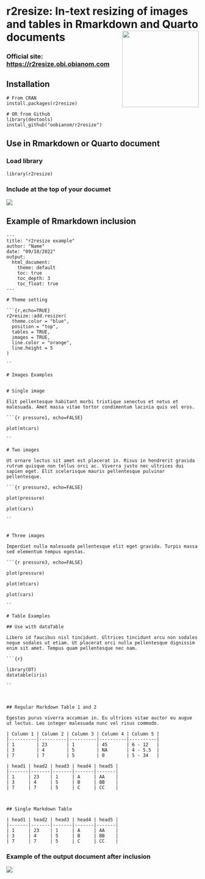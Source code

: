 # r2resize: In-text resizing of images and tables in Rmarkdown and Quarto documents <img src="https://r2resize.obi.obianom.com/r2resize_logo.png" width="200" align="right"/>

### Official site: https://r2resize.obi.obianom.com

## Installation 

```{r}
# From CRAN
install.packages(r2resize)

# OR from Github
library(devtools)
install_github("oobianom/r2resize")
```
## Use in Rmarkdown or Quarto document

### Load library

```{r}
library(r2resize)
```
### Include at the top of your documet

![](https://obianom.com/r2resize_card.png)

## Example of Rmarkdown inclusion

```
---
title: "r2resize example"
author: "Name"
date: "09/10/2022"
output:
  html_document:
    theme: default
    toc: true
    toc_depth: 3
    toc_float: true
---

# Theme setting

```{r,echo=TRUE}
r2resize::add.resizer(
  theme.color = "blue",
  position = "top",
  tables = TRUE,
  images = TRUE,
  line.color = "orange",
  line.height = 5
)

``

# Images Examples


# Single image

Elit pellentesque habitant morbi tristique senectus et netus et malesuada. Amet massa vitae tortor condimentum lacinia quis vel eros. 

```{r pressure1, echo=FALSE}

plot(mtcars)

``

# Two images

Ut ornare lectus sit amet est placerat in. Risus in hendrerit gravida rutrum quisque non tellus orci ac. Viverra justo nec ultrices dui sapien eget. Elit scelerisque mauris pellentesque pulvinar pellentesque. 

```{r pressure2, echo=FALSE}

plot(pressure)

plot(cars)

``


# Three images

Imperdiet nulla malesuada pellentesque elit eget gravida. Turpis massa sed elementum tempus egestas.

```{r pressure3, echo=FALSE}

plot(pressure)

plot(mtcars)

plot(cars)

``

# Table Examples

## Use with dataTable 

Libero id faucibus nisl tincidunt. Ultrices tincidunt arcu non sodales neque sodales ut etiam. Ut placerat orci nulla pellentesque dignissim enim sit amet. Tempus quam pellentesque nec nam. 

```{r}

library(DT)
datatable(iris)

``



## Regular Markdown Table 1 and 2

Egestas purus viverra accumsan in. Eu ultrices vitae auctor eu augue ut lectus. Leo integer malesuada nunc vel risus commodo.

| Column 1 | Column 2 | Column 3 | Column 4 | Column 5 |
|----------|----------|----------|----------|----------|
| 1        | 23       | 1        | 45       | 6 - 12   |
| 3        | 4        | 5        | NA       | 4 - 5.5  |
| 7        | 7        | 5        | 0        | 5 - 34   |

| head1 | head2 | head3 | head4 | head5 |
|-------|-------|-------|-------|-------|
| 1     | 23    | 1     | A     | AA    |
| 3     | 4     | 5     | B     | BB    |
| 7     | 7     | 5     | C     | CC    |



## Single Markdown Table

| head1 | head2 | head3 | head4 | head5 |
|-------|-------|-------|-------|-------|
| 1     | 23    | 1     | A     | AA    |
| 3     | 4     | 5     | B     | BB    |
| 7     | 7     | 5     | C     | CC    |

```

### Example of the output document after inclusion

![](https://obianom.com/r2resize_card3.png)
